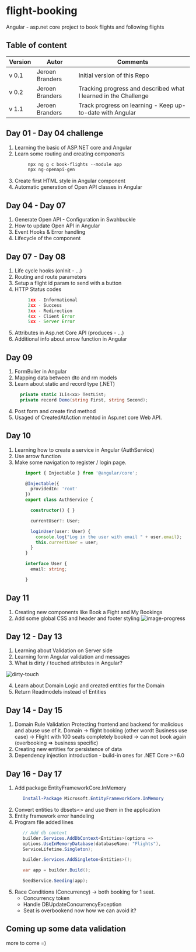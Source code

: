 # flight-booking
Angular - asp.net core project to book flights and following flights

## Table of content
Version      | Autor        | Comments                 |
------------ | -------------|--------------------------|
v 0.1 | Jeroen Branders  | Initial version of this Repo
v 0.2 | Jeroen Branders | Tracking progress and described what I learned in the Challenge
v 1.1 | Jeroen Branders | Track progress on learning - Keep up-to-date with Angular

## Day 01 - Day 04 challenge
1) Learning the basic of ASP.NET core and Angular
2) Learn some routing and creating components
   ```javascript
        npx ng g c book-flights --module app
        npx ng-openapi-gen
    ```
3) Create first HTML style in Angular component
4) Automatic generation of Open API classes in Angular 

## Day 04 - Day 07
1) Generate Open API - Configuration in Swahbuckle
2) How to update Open API in Angular
3) Event Hooks & Error handling
4) Lifecycle of the component

## Day 07 - Day 08
1) Life cycle hooks (onInit - ...)
2) Routing and route parameters
3) Setup a flight id param to send with a button
4) HTTP Status codes
   ```javascript
        1xx - Informational
        2xx - Success
        3xx - Redirection
        4xx - Client Error
        5xx - Server Error        
   ```
5) Attributes in Asp.net Core API (produces - ...)
6) Additional info about arrow function in Angular

## Day 09
1) FormBuiler in Angular
2) Mapping data between dto and rm models
3) Learn about static and record type (.NET)
   ```C#
     private static ILis<xx> TestList;
     private record Demo(string First, string Second);
   ```
4) Post form and create find method
5) Usaged of CreatedAtAction mehtod in Asp.net core Web API.

## Day 10
1) Learning how to create a service in Angular (AuthService)
2) Use arrow function
3) Make some navigation to register / login page.
    ```typescript
        import { Injectable } from '@angular/core';

        @Injectable({
          providedIn: 'root'
        })
        export class AuthService {

          constructor() { }

          currentUser?: User;

          loginUser(user: User) {
            console.log("Log in the user with email " + user.email);
            this.currentUser = user;
          }
        }

        interface User {
          email: string;

        }     
   ```
## Day 11
1) Creating new components like Book a Fight and My Bookings
2) Add some global CSS and header and footer styling
![image-progress](https://user-images.githubusercontent.com/78689165/182468280-5bbf049a-c75a-4303-9a05-ae94adf130fd.png)

## Day 12 - Day 13
1) Learning about Validation on Server side
2) Learning form Angular validation and messages
3) What is dirty / touched attributes in Angular?

![dirty-touch](https://user-images.githubusercontent.com/78689165/182949172-af4f8df4-a78c-4847-8203-18d0e849a0ca.png)

4) Learn about Domain Logic and created entities for the Domain
5) Return Readmodels instead of Entities

## Day 14 - Day 15
1) Domain Rule Validation 
   Protecting frontend and backend for malicious and abuse use of it.
   Domain -> flight booking (other wordt Business use case)
          -> Flight with 100 seats completely booked -> can not book again (overbooking => business specific)
2) Creating new entities for persistence of data
3) Dependency injection introduction - build-in ones for .NET Core >=6.0

## Day 16 - Day 17
1) Add package EntityFrameworkCore.InMemory
   ```PowerShell
      Install-Package Microsoft.EntityFrameworkCore.InMemory
   ```
2) Convert entities to dbsets<> and use them in the application
3) Entity framework error handeling
4) Program file added lines
   ```C#
      // Add db context
      builder.Services.AddDbContext<Entities>(options =>
      options.UseInMemoryDatabase(databaseName: "Flights"),
      ServiceLifetime.Singleton);

      builder.Services.AddSingleton<Entities>();

      var app = builder.Build();

      SeedService.Seeding(app);
   ```
4) Race Conditions (Concurrency) -> both booking for 1 seat.
    - Concurrency token
    - Handle DBUpdateConcurrencyException
    - Seat is overbookend now how we can avoid it?



## Coming up some data validation
more to come =)
